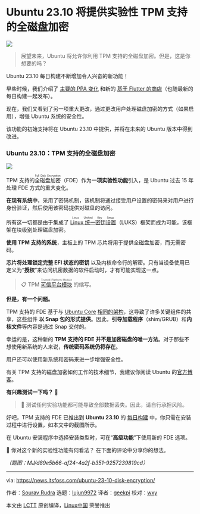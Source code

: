 [#]: subject: "Ubuntu 23.10 to Feature Experimental TPM-backed Full Disk Encryption"
[#]: via: "https://news.itsfoss.com/ubuntu-23-10-disk-encryption/"
[#]: author: "Sourav Rudra https://news.itsfoss.com/author/sourav/"
[#]: collector: "lujun9972/lctt-scripts-1693450080"
[#]: translator: "geekpi"
[#]: reviewer: "wxy"
[#]: publisher: "wxy"
[#]: url: "https://linux.cn/article-16187-1.html"

Ubuntu 23.10 将提供实验性 TPM 支持的全磁盘加密
======

![][0]

> 展望未来，Ubuntu 将允许你利用 TPM 支持的全磁盘加密。但是，这是你想要的吗？

Ubuntu 23.10 每日构建不断增加令人兴奋的新功能！

早些时候，我们介绍了 [主要的 PPA 变化][1] 和新的 [基于 Flutter 的商店][2]（也随最新的每日构建一起发布）。

现在，我们又看到了另一项重大更改，通过更改用户处理磁盘加密的方式（如果启用），增强 Ubuntu 系统的安全性。

该功能的初始支持将在 Ubuntu 23.10 中提供，并将在未来的 Ubuntu 版本中得到改进。

### Ubuntu 23.10：TPM 支持的全磁盘加密

![][4]

TPM 支持的<ruby>全磁盘加密<rt>Full Disk Encryption</rt></ruby>（FDE）作为**一项实验性功能**引入，是 Ubuntu 过去 15 年处理 FDE 方式的重大变化。

**在现有系统中**，采用了密码机制，该机制将通过接受用户设置的密码来对用户进行身份验证，然后使用该密码提供对磁盘的访问。

所有这一切都是由于集成了 <ruby>[Linux 统一密钥设置][5]<rt>Linux Unified Key Setup</rt></ruby>（LUKS）框架而成为可能，该框架在块级别处理磁盘加密。

**使用 TPM 支持的系统**，主板上的 TPM 芯片将用于提供全磁盘加密，而无需密码。

**芯片将处理锁定完整 EFI 状态的密钥** 以及内核命令行的解密。只有当设备使用已定义为“**授权**”来访问机密数据的软件启动时，才有可能实现这一点。

> 📋 TPM <ruby>[可信平台模块][6]<rt>Trusted Platform Module</rt></ruby> 的缩写。

**但是，有一个问题。**

TPM 支持的 FDE 基于与 [Ubuntu Core][8] [相同的架构][7]，这导致了许多关键组件的共享，这些组件 **以 Snap 包的形式提供**。因此，**引导加载程序**（shim/GRUB）和**内核文件**等内容是通过 Snap 交付的。

幸运的是，这种新的 **TPM 支持的 FDE 并不是加密磁盘的唯一方法**。对于那些不想使用新系统的人来说，**传统密码系统仍将存在**。

用户还可以使用新系统和密码来进一步增强安全性。

有关 TPM 支持的磁盘加密如何工作的技术细节，我建议你阅读 Ubuntu 的[官方博客][9]。

**有兴趣测试一下吗？** 🤔

> 🚧 测试任何实验功能都可能导致全部数据丢失。因此，请自行承担风险。

好吧，TPM 支持的 FDE 已推出到 **Ubuntu 23.10** 的 [每日构建][10] 中，你只需在安装过程中进行设置，如本文中的截图所示。

在 Ubuntu 安装程序中选择安装类型时，可在“**高级功能**”下使用新的 FDE 选项。

💬 你对这个新的实验性功能有何看法？ 在下面的评论中分享你的想法。

*（题图：MJ/d89e5b66-af24-4a2f-b351-9257239819cd）*

--------------------------------------------------------------------------------

via: https://news.itsfoss.com/ubuntu-23-10-disk-encryption/

作者：[Sourav Rudra][a]
选题：[lujun9972][b]
译者：[geekpi](https://github.com/geekpi)
校对：[wxy](https://github.com/wxy)

本文由 [LCTT](https://github.com/LCTT/TranslateProject) 原创编译，[Linux中国](https://linux.cn/) 荣誉推出

[a]: https://news.itsfoss.com/author/sourav/
[b]: https://github.com/lujun9972
[1]: https://news.itsfoss.com/ubuntu-23-10-ppa/
[2]: https://news.itsfoss.com/ubuntu-23-10-ubuntu-store/
[3]: https://news.itsfoss.com/content/images/size/w256h256/2022/08/android-chrome-192x192.png
[4]: https://news.itsfoss.com/content/images/2023/09/Ubuntu_23.10_TPM_FDE.png
[5]: https://en.wikipedia.org/wiki/Linux_Unified_Key_Setup
[6]: https://en.wikipedia.org/wiki/Trusted_Platform_Module
[7]: https://ubuntu.com/core/docs/uc20/full-disk-encryption
[8]: https://ubuntu.com/core
[9]: https://ubuntu.com/blog/tpm-backed-full-disk-encryption-is-coming-to-ubuntu
[10]: https://cdimage.ubuntu.com/daily-live/current/
[0]: https://img.linux.net.cn/data/attachment/album/202309/13/104252l8yzx8ivb8y59iv6.jpg